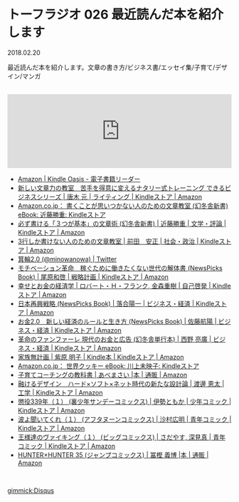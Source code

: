 # トーフラジオ 026 最近読んだ本を紹介します

2018.02.20

最近読んだ本を紹介します。文章の書き方/ビジネス書/エッセイ集/子育て/デザイン/マンガ

<br />

<iframe width="100%" height="166" scrolling="no" frameborder="no" allow="autoplay" src="https://w.soundcloud.com/player/?url=https%3A//api.soundcloud.com/tracks/402168714&amp;color=%23ff5500&amp;auto_play=false&amp;hide_related=false&amp;show_comments=true&amp;show_user=true&amp;show_reposts=false&amp;show_teaser=true"></iframe>

<br />

* [Amazon | Kindle Oasis - 電子書籍リーダー](https://www.amazon.co.jp/dp/B06XDFJJRS/)
* [新しい文章力の教室　苦手を得意に変えるナタリー式トレーニング できるビジネスシリーズ | 唐木 元 | ライティング | Kindleストア | Amazon](https://www.amazon.co.jp/dp/B013DX94FC/)
* [Amazon.co.jp： 書くことが思いつかない人のための文章教室 (幻冬舎新書) eBook: 近藤勝重: Kindleストア](https://www.amazon.co.jp/dp/B009CU104Y/)
* [必ず書ける「３つが基本」の文章術 (幻冬舎新書) | 近藤勝重 | 文学・評論 | Kindleストア | Amazon](https://www.amazon.co.jp/dp/B0194W6EJU/)
* [3行しか書けない人のための文章教室 | 前田　安正 | 社会・政治 | Kindleストア | Amazon](https://www.amazon.co.jp/dp/B071KBVZXV/)
* [箕輪2.0 (@minowanowa) | Twitter](https://twitter.com/minowanowa)
* [モチベーション革命　稼ぐために働きたくない世代の解体書 (NewsPicks Book) | 尾原和啓 | 戦略計画 | Kindleストア | Amazon](https://www.amazon.co.jp/dp/B075N1HPKL/)
* [幸せとお金の経済学 | ロバート・Ｈ・フランク, 金森重樹 | 自己啓発 | Kindleストア | Amazon](https://www.amazon.co.jp/dp/B076Q2N3QJ/)
* [日本再興戦略 (NewsPicks Book) | 落合陽一 | ビジネス・経済 | Kindleストア | Amazon](https://www.amazon.co.jp/dp/B0797K44CH/)
* [お金2.0　新しい経済のルールと生き方 (NewsPicks Book) | 佐藤航陽 | ビジネス・経済 | Kindleストア | Amazon](https://www.amazon.co.jp/dp/B077N93YYV/)
* [革命のファンファーレ 現代のお金と広告 (幻冬舎単行本) | 西野 亮廣 | ビジネス・経済 | Kindleストア | Amazon](https://www.amazon.co.jp/dp/B075CHHZDY/)
* [家族無計画 | 紫原 明子 | Kindle本 | Kindleストア | Amazon](https://www.amazon.co.jp/dp/B01GTO054Q/)
* [Amazon.co.jp： 世界クッキー eBook: 川上未映子: Kindleストア](https://www.amazon.co.jp/dp/B00NOCWRKM/)
* [子育てコーチングの教科書 | あべまさい |本 | 通販 | Amazon](https://www.amazon.co.jp/dp/4799316524/)
* [融けるデザイン　ハード×ソフト×ネット時代の新たな設計論 | 渡邊 恵太 | 工学 | Kindleストア | Amazon](https://www.amazon.co.jp/dp/B00TPLKYEM/)
* [懲役339年（１） (裏少年サンデーコミックス) | 伊勢ともか | 少年コミック | Kindleストア | Amazon](https://www.amazon.co.jp/dp/B00MMR57Q6/)
* [波よ聞いてくれ（１） (アフタヌーンコミックス) | 沙村広明 | 青年コミック | Kindleストア | Amazon](https://www.amazon.co.jp/gp/product/B00XKM6TGY/)
* [王様達のヴァイキング（１） (ビッグコミックス) | さだやす, 深見真 | 青年コミック | Kindleストア | Amazon](https://www.amazon.co.jp/gp/product/B00F4TLKDI/)
* [HUNTER×HUNTER 35 (ジャンプコミックス) | 冨樫 義博 |本 | 通販 | Amazon](https://www.amazon.co.jp/dp/408881455X/)

<br />

[gimmick:Disqus](tofulab)

